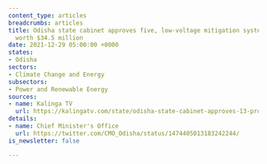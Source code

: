 ```yaml
---
content_type: articles
breadcrumbs: articles
title: Odisha state cabinet approves five, low-voltage mitigation system projects
  worth $34.5 million
date: 2021-12-29 05:00:00 +0000
states:
- Odisha
sectors:
- Climate Change and Energy
subsectors:
- Power and Renewable Energy
sources:
- name: Kalinga TV
  url: https://kalingatv.com/state/odisha-state-cabinet-approves-13-proposals-rural-low-voltage-issue-to-be-solved/
details:
- name: Chief Minister's Office
  url: https://twitter.com/CMO_Odisha/status/1474405013183242244/
is_newsletter: false

---
```

